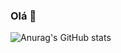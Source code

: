 ### Olá 👋


![Anurag's GitHub stats](https://github-readme-stats.vercel.app/api?username=soumgatuno&show_icons=true&theme=synthwave)
